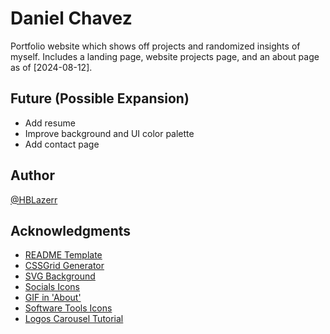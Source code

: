 # Daniel Chavez

Portfolio website which shows off projects and randomized insights of myself. Includes a landing page, website projects page, and an about page as of [2024-08-12].

## Future (Possible Expansion)
* Add resume
* Improve background and UI color palette
* Add contact page

## Author

[@HBLazerr](https://github.com/HBLazerr)

## Acknowledgments

* [README Template](https://gist.github.com/DomPizzie/7a5ff55ffa9081f2de27c315f5018afc)
* [CSSGrid Generator](https://cssgridgenerator.io/)
* [SVG Background](https://www.svgbackgrounds.com/set/free-svg-backgrounds-and-patterns/)
* [Socials Icons](https://fontawesome.com/)
* [GIF in 'About'](https://www.pinterest.com/pin/27936460191854938/)
* [Software Tools Icons](https://icons8.com/icons)
* [Logos Carousel Tutorial](https://youtu.be/nAjR0Oj0J8E?si=tnkwAC08Fu0lEBE2)